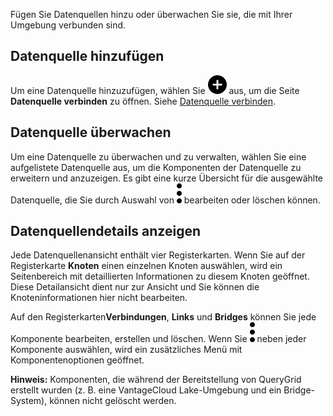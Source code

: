 Fügen Sie Datenquellen hinzu oder überwachen Sie sie, die mit Ihrer Umgebung verbunden sind.

Datenquelle hinzufügen
----------------------

Um eine Datenquelle hinzuzufügen, wählen Sie ![Plus icon to add item](Images/ebt1659745488877.svg) aus, um die Seite **Datenquelle verbinden** zu öffnen. Siehe [Datenquelle verbinden](znp1640282079399.md).

Datenquelle überwachen
----------------------

Um eine Datenquelle zu überwachen und zu verwalten, wählen Sie eine aufgelistete Datenquelle aus, um die Komponenten der Datenquelle zu erweitern und anzuzeigen. Es gibt eine kurze Übersicht für die ausgewählte Datenquelle, die Sie durch Auswahl von ![Kabob menu icon](Images/zsz1597101912145.svg) bearbeiten oder löschen können.

Datenquellendetails anzeigen
----------------------------

Jede Datenquellenansicht enthält vier Registerkarten. Wenn Sie auf der Registerkarte **Knoten** einen einzelnen Knoten auswählen, wird ein Seitenbereich mit detaillierten Informationen zu diesem Knoten geöffnet. Diese Detailansicht dient nur zur Ansicht und Sie können die Knoteninformationen hier nicht bearbeiten.

Auf den Registerkarten**Verbindungen**, **Links** und **Bridges** können Sie jede Komponente bearbeiten, erstellen und löschen. Wenn Sie ![Kabob menu icon](Images/zsz1597101912145.svg) neben jeder Komponente auswählen, wird ein zusätzliches Menü mit Komponentenoptionen geöffnet.

**Hinweis:** Komponenten, die während der Bereitstellung von QueryGrid erstellt wurden (z. B. eine VantageCloud Lake-Umgebung und ein Bridge-System), können nicht gelöscht werden.
